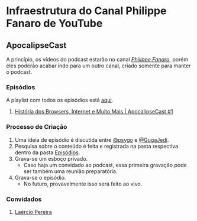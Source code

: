 # Infraestrutura do Canal Philippe Fanaro de YouTube

## ApocalipseCast

A princípio, os vídeos do podcast estarão no canal [*Philippe Fanaro*][youtube], porém eles poderão acabar indo para um outro canal, criado somente para manter o podcast.

### Episódios

A playlist com todos os episódios está [aqui](https://www.youtube.com/playlist?list=PLMYMhzMuvitSzRwPHr1o0_b3rp6-OV4rg).

1. [História dos Browsers, Internet e Muito Mais | ApocalipseCast #1](https://www.youtube.com/watch?v=hRIJS-PwZ5w)

### Processo de Criação

1. Uma ideia de episódio é discutida entre [@psygo][psygo] e [@GugaJedi][GugaJedi].
1. Pesquisa sobre o conteúdo é feita e registrada na pasta respectiva dentro da pasta [Episódios][episodios].
1. Grava-se um esboço privado.
    - Caso haja um convidado ao podcast, essa primeira gravação pode ser também uma reunião preparatória.
1. Grava-se o episódio.
    - No futuro, provavelmente isso será feito ao vivo.


[episodios]: Episódios/
[GugaJedi]: https://github.com/GugaJedi
[psygo]: https://github.com/psygo
[youtube]: https://www.youtube.com/c/PhilippeFanaro

### Convidados

1. [Laércio Pereira][laercioskt]


[laercioskt]: https://github.com/laercioskt
